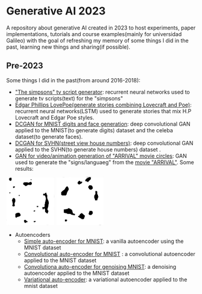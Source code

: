 # Generative AI 2023

A repository about generative AI created in 2023 to host experiments, paper implementations, tutorials and course examples(mainly for universidad Galileo) with the goal of refreshing my memory of some things I did in the past, learning new  things and sharing(if possible). 


## Pre-2023
Some things I did in the past(from around 2016-2018):

* ["The simpsons"  tv script generator](https://github.com/llealgt/The_simpsons_scripts_writer/blob/master/dlnd_tv_script_generation.ipynb): recurrent neural networks used to generate tv scripts(text) for the "simpsons"
* [Edgar Phillips LovePoe(generate stories combining Lovecraft and Poe)](https://github.com/llealgt/edgar_philip_love_poe): recurrent neural networks(LSTM) used to generate stories that mix H.P Lovecraft and Edgar Poe styles.
* [DCGAN for MNIST digits and face generation](https://github.com/llealgt/dcgan_face_generation/blob/master/dlnd_face_generation.ipynb): deep convolutional GAN applied to the MNIST(to generate digits) dataset and the celeba dataset(to generate faces).
* [DCGAN for SVHN(street view house numbers)](https://github.com/llealgt/DCGAN_SVHN): deep convolutional GAN applied to the SVHN(to generate house numbers) dataset .
* [GAN for video/animation generation of "ARRIVAL" movie circles](https://github.com/llealgt/MNIST_GAN/blob/master/Video%20Generation%20GAN.ipynb): GAN used to generate the "signs/languaeg" from the [movie "ARRIVAL"](https://youtu.be/tFMo3UJ4B4g?t=95). Some results:

![](https://github.com/llealgt/MNIST_GAN/blob/master/animation.gif)
![](https://github.com/llealgt/MNIST_GAN/blob/master/animation1503556347.gif)
* Autoencoders
	* [Simple auto-encoder for MNIST](https://github.com/llealgt/Autoencoders/blob/master/Simple_Autoencoder.ipynb): a vanilla autoencoder using the MNIST dataset
	* [Convolutional auto-encoder for MNIST](https://github.com/llealgt/Autoencoders/blob/master/Convolutional_Autoencoder.ipynb) : a convolutional autoencoder applied to the MNIST dataset
	* [Convolutiona auto-encoder for genoising MNIST](https://github.com/llealgt/Autoencoders/blob/master/Convolutional%20Autoencoder%20For%20Denoising.ipynb): a denoising autoencoder applied to the MNIST dataset
	* [Variational auto-encoder](https://github.com/llealgt/Autoencoders/blob/master/Varational%20Autoencoder.ipynb):  a variational autoencoder applied to the mnist dataset